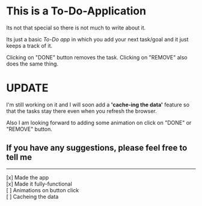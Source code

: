 # This is a To-Do-Application

Its not that special so there is not much to write about it.

Its just a basic _To-Do app_ in which you add your next task/goal and it just keeps a track of it.

Clicking on "DONE" button removes the task. Clicking on "REMOVE" also does the same thing.

# UPDATE

I'm still working on it and I will soon add a **'cache-ing the data'** feature so that the tasks stay there even when you refresh the browser.

Also I am looking forward to adding some animation on click on "DONE" or "REMOVE" button.

## If you have any suggestions, please feel free to tell me

---

[x] Made the app<br>
[x] Made it fully-functional<br>
[ ] Animations on button click<br>
[ ] Cacheing the data
